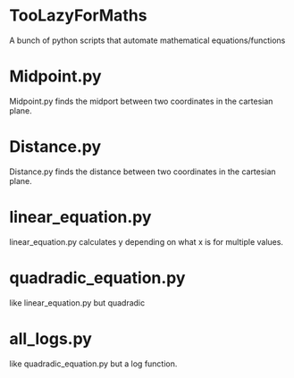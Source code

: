 # TooLazyForMaths
A bunch of python scripts that automate mathematical equations/functions

# Midpoint.py
Midpoint.py finds the midport between two coordinates in the cartesian plane.

# Distance.py
Distance.py finds the distance between two coordinates in the cartesian plane.

# linear_equation.py
linear_equation.py calculates y depending on what x is for multiple values.

# quadradic_equation.py
like linear_equation.py but quadradic

# all_logs.py
like quadradic_equation.py but a log function.
